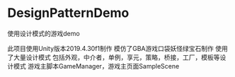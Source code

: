 # DesignPatternDemo
使用设计模式的游戏demo

此项目使用Unity版本2019.4.30f1制作
模仿了GBA游戏口袋妖怪绿宝石制作
使用了大量设计模式
包括外观，中介者，单例，享元，策略，桥接，工厂，模板等设计模式
游戏主脚本GameManager，游戏主页面SampleScene